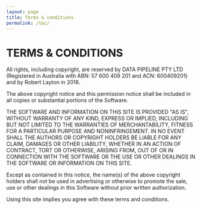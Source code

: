 ```yaml
---
layout: page
title: Terms & conditions
permalink: /t&c/
---
```




<h1> TERMS & CONDITIONS </h1>



All rights, including copyright, are reserved by DATA PIPELINE PTY LTD (Registered in Australia with ABN: 57 600 409 201 and ACN: 600409201) and by Robert Layton in 2016.

The above copyright notice and this permission notice shall be included in all copies or substantial portions of the Software.

THE SOFTWARE AND INFORMATION ON THIS SITE IS PROVIDED "AS IS", WITHOUT WARRANTY OF ANY KIND, EXPRESS OR IMPLIED, INCLUDING BUT NOT LIMITED TO THE WARRANTIES OF MERCHANTABILITY, FITNESS FOR A PARTICULAR PURPOSE AND NONINFRINGEMENT. IN NO EVENT SHALL THE AUTHORS OR COPYRIGHT HOLDERS BE LIABLE FOR ANY CLAIM, DAMAGES OR OTHER LIABILITY, WHETHER IN AN ACTION OF CONTRACT, TORT OR OTHERWISE, ARISING FROM, OUT OF OR IN CONNECTION WITH THE SOFTWARE OR THE USE OR OTHER DEALINGS IN THE SOFTWARE OR INFORMATION ON THIS SITE.

Except as contained in this notice, the name(s) of the above copyright holders shall not be used in advertising or otherwise to promote the sale, use or other dealings in this Software without prior written authorization.

Using this site implies you agree with these terms and conditions.